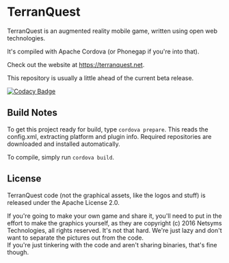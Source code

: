 TerranQuest
====================

TerranQuest is an augmented reality mobile game, written using open web 
technologies.

It's compiled with Apache Cordova (or Phonegap if you're into that).

Check out the website at https://terranquest.net.

This repository is usually a little ahead of the current beta release.

[![Codacy Badge](https://api.codacy.com/project/badge/Grade/392f0106a23e4b18be75ee1b27ea09a8)](https://www.codacy.com/app/netsyms/TerranQuest?utm_source=github.com&amp;utm_medium=referral&amp;utm_content=Netsyms/TerranQuest&amp;utm_campaign=Badge_Grade)

Build Notes
--------------------
To get this project ready for build, type `cordova prepare`.  This reads the 
config.xml, extracting platform and plugin info.  Required repositories are 
downloaded and installed automatically.

To compile, simply run `cordova build`.

License
--------------------
TerranQuest code (not the graphical assets, like the logos and stuff) is 
released under the Apache License 2.0.

If you're going to make your own game and share it, you'll need to put in the 
effort to make the graphics yourself, as they are 
copyright (c) 2016 Netsyms Technologies, all rights reserved.  It's not that hard.
We're just lazy and don't want to separate the pictures out from the code.  
If you're just tinkering with the code and aren't sharing binaries, that's fine 
though.
